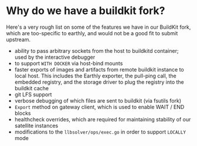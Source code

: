 # Why do we have a buildkit fork?

Here's a very rough list on some of the features we have in our BuildKit fork, which are too-specific to earthly,
and would not be a good fit to submit upstream.

- ability to pass arbitrary sockets from the host to buildkitd container; used by the interactive debugger
- to support `WITH DOCKER` via host-bind mounts
- faster exports of images and artifacts from remote buildkit instance to local host. This includes the Earthly exporter, the pull-ping call, the embedded registry, and the storage driver to plug the registry into the buildkit cache
- git LFS support
- verbose debugging of which files are sent to buildkit (via fsutils fork)
- `Export` method on gateway client, which is used to enable WAIT / END blocks
- healthcheck overrides, which are required for maintaining stability of our satellite instances
- modifications to the `llbsolver/ops/exec.go` in order to support `LOCALLY` mode
